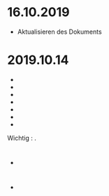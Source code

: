 # 16.10.2019

- Aktualisieren des Dokuments

# 2019.10.14

- 
- 
- 
- 
- 
- 
- 


Wichtig : . 

# 

- 

# 

- 
